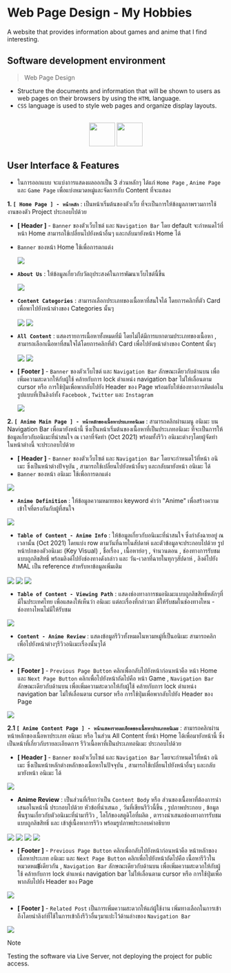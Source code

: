 # Web Page Design - My Hobbies

A website that provides information about games and anime that I find interesting.

## Software development environment

> Web Page Design
- Structure the documents and information that will be shown to users as web pages on their browsers by using the `HTML` language.
- `CSS` language is used to style web pages and organize display layouts.
  
<br>
<div align="center">
<img src="https://upload.wikimedia.org/wikipedia/commons/thumb/3/38/HTML5_Badge.svg/800px-HTML5_Badge.svg.png" width="60" height="55">
<img src="https://upload.wikimedia.org/wikipedia/commons/thumb/6/62/CSS3_logo.svg/800px-CSS3_logo.svg.png" width="60" height="55">
</div>

## User Interface & Features

* ในการออกแบบ จะแบ่งการแสดงผลออกเป็น 3 ส่วนหลักๆ ได้แก่ `Home Page` , `Anime Page` และ `Game Page` เพื่อแบ่งหมวดหมู่และจัดการกับ Content ที่จะแสดง

**1. `[ Home Page ] - หน้าหลัก`** : เป็นหน้าเริ่มต้นของตัวเว็บ ที่จะเป็นการให้ข้อมูลภาพรวมการใช้งานของตัว Project ประกอบไปด้วย
  * **[ Header ]** - `Banner` ของตัวเว็บไซต์ และ `Navigation Bar` โดย default จะกำหนดไว้ที่หน้า Home สามารถใช้เปลี่ยนไปยังหน้าอื่นๆ และกลับมายังหน้า Home ได้
  * `Banner` ของหน้า Home ใช้เพื่อการตกแต่ง
    
    <img src="./IMG/home-1-page.png" align="center">
    
  * **`About Us`** : ให้ข้อมูลเกี่ยวกับวัตถุประสงค์ในการพัฒนาเว็บไซต์นี้ขึ้น

    <img src="./IMG/home-2-page.png" align="center">
    
  * **`Content Categories`** : สามารถเลือกประเภทของเนื้อหาที่สนใจได้ โดยการคลิกที่ตัว Card เพื่อพาไปยังหน้าต่างของ Categories นั้นๆ

    <img src="./IMG/home-7-categories-none.png" align="center">

    
    <img src="./IMG/home-3-categories.png" align="center">
    
    
  * **`All Content`** : แสดงรายการเนื้อหาทั้งหมดที่มี โดยไม่ได้มีการแยกตามประเภทของเนื้อหา , สามารถเลือกเนื้อหาที่สนใจได้โดยการคลิกที่ตัว Card เพื่อไปยังหน้าต่างของ Content นั้นๆ

    <img src="./IMG/home-4-content.png" align="center">  

    
    <img src="./IMG/home-6-content-choose.png" align="center">
    
  * **[ Footer ]** - `Banner` ของตัวเว็บไซต์ และ `Navigation Bar` ลักษณะเดียวกับด้านบน เพื่อเพิ่มความสะดวกให้กับผู้ใช้ คล้ายกับการ lock ตำแหน่ง navigation bar ไม่ให้เลื่อนตาม cursor  หรือ การใช้ปุ่มเพื่อพากลับไปยัง Header ของ Page พร้อมกับให้ช่องทางการติดต่อในรูปแบบที่เป็นลิงก์ทั้ง `Facebook` , `Twitter` และ `Instagram`

    <img src="./IMG/home-5-foot.png" align="center">

**2. `[ Anime Main Page ] - หน้าหลักของเนื้อหาประเภทอนิเมะ`** : สามารถคลิกผ่านเมนู อนิเมะ บน Navigation Bar เพื่อมายังหน้านี้ ซึ่งเป็นหน้าเริ่มต้นของเนื้อหาที่เป็นประเภทอนิเมะ ที่จะเป็นการให้ข้อมูลเกี่ยวกับอนิเมะที่น่าสนใจ ณ เวลาที่จัดทำ (Oct 2021) พร้อมทั้งรีวิว อนิเมะต่างๆโดยผู้จัดทำ ในหน้าต่างนี้ จะประกอบไปด้วย

* **[ Header ]** - `Banner` ของตัวเว็บไซต์ และ `Navigation Bar` โดยจะกำหนดไว้ที่หน้า อนิเมะ ซึ่งเป็นหน้าต่างปัจจุบัน , สามารถใช้เปลี่ยนไปยังหน้าอื่นๆ และกลับมายังหน้า อนิเมะ ได้
* `Banner` ของหน้า อนิเมะ ใช้เพื่อการตกแต่ง

<img src="./IMG/anime-1-page.png" align="center">

 * **`Anime Definition`** : ให้ข้อมูลความหมายของ keyword คำว่า "Anime" เพื่อสร้างความเข้าใจที่ตรงกันกับผู้ที่สนใจ

<img src="./IMG/anime-definition.png" align="center">

 * **`Table of Content - Anime Info`** : ให้ข้อมูลเกี่ยวกับอนิเมะที่น่าสนใจ ซึ่งกำลังฉายอยู่ ณ เวลานั้น (Oct 2021) โดยแบ่ง row ตามวันที่ฉายในสัปดาห์ และตัวข้อมูลจะประกอบไปด้วย รูปหน้าปกของตัวอนิเมะ (Key Visual) , ชื่อเรื่อง , เนื้อหาย่อๆ , จำนวนตอน , ช่องทางการรับชมแบบถูกลิขสิทธิ์ พร้อมลิงค์ไปยังช่องทางดังกล่าว และ วัน-เวลาที่ฉายในทุกๆสัปดาห์ , ลิงค์ไปยัง MAL เป็น reference สำหรับหาข้อมูลเพิ่มเติม

<img src="./IMG/anime-table-1.png" align="center">

<img src="./IMG/anime-table-2.png" align="center">

<img src="./IMG/anime-table-3.png" align="center">

 * **`Table of Content - Viewing Path`** : แสดงช่องทางการชมอนิเมะแบบถูกลิขสิทธิ์หลักๆที่มีในประเทศไทย เพื่อแสดงให้เห็นว่า อนิเมะ แต่ละเรื่องที่กล่าวมา มีให้รับชมในช่องทางไหน - ช่องทางไหนไม่มีให้รับชม

<img src="./IMG/anime-table-path.png" align="center">

 * **`Content - Anime Review`** : แสดงข้อมูลรีวิวทั้งหมดในหวมหมู่ที่เป็นอนิเมะ สามารถคลิกเพื่อไปยังหน้าต่างๆรีวิวอนิเมะเรื่องนั้นๆได้

<img src="./IMG/anime-content.png" align="center">

  * **[ Footer ]** - `Previous Page Button` คลิกเพื่อกลับไปยังหน้าก่อนหน้าคือ หน้า Home และ `Next Page Button` คลิกเพื่อไปยังหน้าถัดไปคือ หน้า Game , `Navigation Bar` ลักษณะเดียวกับด้านบน เพื่อเพิ่มความสะดวกให้กับผู้ใช้ คล้ายกับการ lock ตำแหน่ง navigation bar ไม่ให้เลื่อนตาม cursor หรือ การใช้ปุ่มเพื่อพากลับไปยัง Header ของ Page

<img src="./IMG/anime-foot-nav.png" align="center">

**2.1 `[ Anime Content Page ] - หน้าแสดงรายละเอียดของเนื้อหาประเภทอนิเมะ`** : สามารถคลิกผ่านหน้าหลักของเนื้อหาประเภท อนิเมะ หรือ ในส่วน All Content ที่หน้า Home ได้เพื่อมายังหน้านี้ ซึ่งเป็นหน้าที่เกี่ยวกับรายละเอียดการ รีวิวเนื้อหาที่เป็นประเภทอนิเมะ ประกอบไปด้วย

* **[ Header ]** - `Banner` ของตัวเว็บไซต์ และ `Navigation Bar` โดยจะกำหนดไว้ที่หน้า อนิเมะ ซึ่งเป็นหน้าหลักต่างหลักของเนื้อหาในปัจจุบัน , สามารถใช้เปลี่ยนไปยังหน้าอื่นๆ และกลับมายังหน้า อนิเมะ ได้

<img src="./IMG/anime-content-1.png" align="center">

* **Anime Review** : เป็นส่วนที่เรียกว่าเป็น `Content Body` หรือ ส่วนของเนื้อหาที่ต้องการนำเสนอในหน้านี้ ประกอบไปด้วย หัวข้อที่นำเสนอ , วันที่เขียนรีวิวนี้ขึ้น , รูปภาพประกอบ , ข้อมูลพื้นฐานเกี่ยวกับตัวอนิเมะที่นำมารีวิว , โลโก้ของสตูดิโอที่ผลิต , ตารางนำเสนอช่องทางการรับชมแบบถูกลิขสิทธิ์ และ เข้าสู่เนื้อหาการรีวิว พร้อมรูปภาพประกอบคำอธิบาย

<img src="./IMG/anime-content-2.png" align="center">

<img src="./IMG/anime-content-3.png" align="center">

<img src="./IMG/anime-content-4.png" align="center">

<img src="./IMG/anime-content-5.png" align="center">

* **[ Footer ]** - `Previous Page Button` คลิกเพื่อกลับไปยังหน้าก่อนหน้าคือ หน้าหลักของเนื้อหาประเภท อนิเมะ และ `Next Page Button` คลิกเพื่อไปยังหน้าถัดไปคือ เนื้อหารีวิวในหมวดหม฿่เดียวกัน , `Navigation Bar` ลักษณะเดียวกับด้านบน เพื่อเพิ่มความสะดวกให้กับผู้ใช้ คล้ายกับการ lock ตำแหน่ง navigation bar ไม่ให้เลื่อนตาม cursor หรือ การใช้ปุ่มเพื่อพากลับไปยัง Header ของ Page

<img src="./IMG/anime-content-nav.png" align="center">

* **[ Footer ]** - `Related Post` เป็นการเพิ่มความสะดวกให้แก่ผู้ใช้งาน เพิ่มทางเลือกในการเข้าถึงโดยนำลิงก์ที่ใช้ในการเข้าถึงรีวิวอื่นๆมาแปะไว้ด้านล่างของ `Navigation Bar`

<img src="./IMG/anime-content-related.png" align="center">

> [!NOTE]
> Testing the software via Live Server, not deploying the project for public access.
